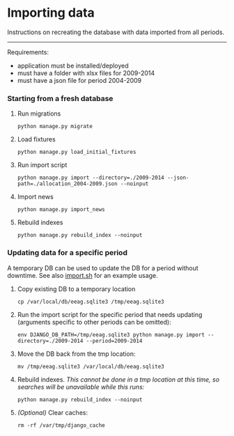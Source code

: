 # Importing data 

Instructions on recreating the database with data imported from all periods. 

---

Requirements:

 - application must be installed/deployed 
 - must have a folder with xlsx files for 2009-2014
 - must have a json file for period 2004-2009


### Starting from a fresh database

1. Run migrations
    ```shell
    python manage.py migrate
    ```

2. Load fixtures
    ```shell
    python manage.py load_initial_fixtures
    ```
   
3. Run import script
    ```shell
    python manage.py import --directory=./2009-2014 --json-path=./allocation_2004-2009.json --noinput    
    ```
  
4. Import news 
    ```shell
    python manage.py import_news
    ```

5. Rebuild indexes
    ```shell
    python manage.py rebuild_index --noinput
    ```

### Updating data for a specific period

A temporary DB can be used to update the DB for a period without downtime. See also [import.sh](../docker/import.sh) 
for an example usage. 

1. Copy existing DB to a temporary location
    ```shell
    cp /var/local/db/eeag.sqlite3 /tmp/eeag.sqlite3
    ```
   
2. Run the import script for the specific period that needs updating (arguments specific to other periods can 
   be omitted):
    ```shell
    env DJANGO_DB_PATH=/tmp/eeag.sqlite3 python manage.py import --directory=./2009-2014 --period=2009-2014 
    ```

3. Move the DB back from the tmp location:
    ```shell
    mv /tmp/eeag.sqlite3 /var/local/db/eeag.sqlite3     
    ```
   
4. Rebuild indexes. *This cannot be done in a tmp location at this time, so searches will be unavailable 
   while this runs:*
    ```shell
    python manage.py rebuild_index --noinput
    ```
   
5. _(Optional)_ Clear caches:
    ```shell
    rm -rf /var/tmp/django_cache
    ```
